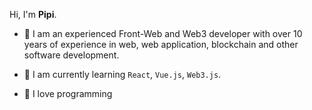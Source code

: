 Hi, I'm **Pipi**.

- 🍰 I am an experienced Front-Web and Web3 developer with over 10 years of experience in web, web application, blockchain and other software development.

- 🌈 I am currently learning `React`, `Vue.js`, `Web3.js`.

- 🌸 I love programming

